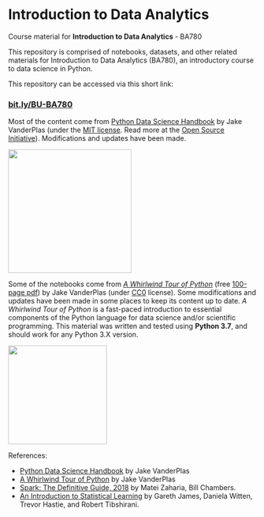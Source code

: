 # Introduction to Data Analytics
Course material for **Introduction to Data Analytics** - BA780

This repository is comprised of notebooks, datasets, and other related materials for Introduction to Data Analytics (BA780), an introductory course to data science in Python.

This repository can be accessed via this short link:
### [bit.ly/BU-BA780](http://bit.ly/BU-BA780)

Most of the content come from [Python Data Science Handbook](http://shop.oreilly.com/product/0636920034919.do) by Jake VanderPlas (under the [MIT license](LICENSE-CODE). Read more at the [Open Source Initiative](https://opensource.org/licenses/MIT)). Modifications and updates have been made.

<img src="https://github.com/soltaniehha/Business-Analytics/blob/master/figs/PDSH-cover.png?raw=true" align="center" width="250"/>

Some of the notebooks come from [*A Whirlwind Tour of Python*](http://www.oreilly.com/programming/free/a-whirlwind-tour-of-python.csp) (free [100-page pdf](http://www.oreilly.com/programming/free/files/a-whirlwind-tour-of-python.pdf)) by Jake VanderPlas (under [CC0](https://creativecommons.org/share-your-work/public-domain/cc0/) license). Some modifications and updates have been made in some places to keep its content up to date. *A Whirlwind Tour of Python* is a fast-paced introduction to essential components of the Python language for data science and/or scientific programming. This material was written and tested using **Python 3.7**, and should work for any Python 3.X version.

<img src="https://github.com/soltaniehha/Business-Analytics/blob/master/figs/cover-large.gif?raw=true" align="center" width="200"/>

References:

* [Python Data Science Handbook](http://shop.oreilly.com/product/0636920034919.do) by Jake VanderPlas
* [A Whirlwind Tour of Python](http://www.oreilly.com/programming/free/a-whirlwind-tour-of-python.csp) by Jake VanderPlas
* [Spark: The Definitive Guide, 2018](https://learning.oreilly.com/library/view/spark-the-definitive/9781491912201/) by Matei Zaharia, Bill Chambers.
* [An Introduction to Statistical Learning](http://www-bcf.usc.edu/~gareth/ISL/) by Gareth James, Daniela Witten, Trevor Hastie, and Robert Tibshirani.
